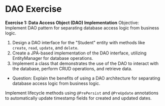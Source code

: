 # DAO Exercise

**Exercise 1: Data Access Object (DAO) Implementation**
Objective: Implement DAO pattern for separating database access logic from business logic.

1. Design a DAO interface for the "Student" entity with methods like `create`, `read`, `update`, and `delete`.
2. Create a JPA-based implementation of the DAO interface, utilizing EntityManager for database operations.
3. Implement a class that demonstrates the use of the DAO to interact with the database, perform CRUD operations, and retrieve data.

- Question: Explain the benefits of using a DAO architecture for separating database access logic from business logic.

Implement lifecycle methods using `@PrePersist` and `@PreUpdate` annotations to automatically update timestamp fields for created and updated dates.